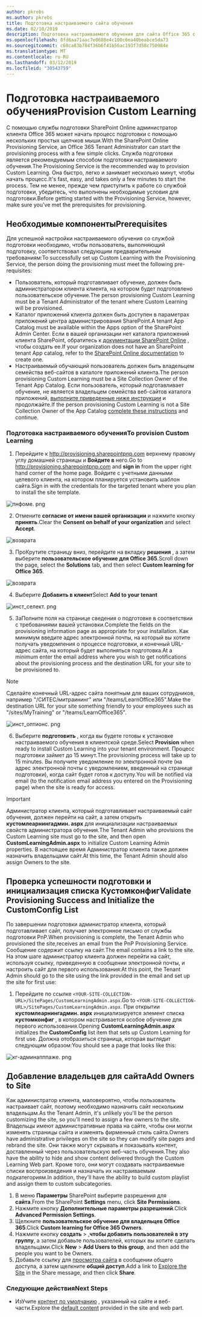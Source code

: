 ```yaml
---
author: pkrebs
ms.author: pkrebs
title: Подготовка настраиваемого сайта обучения
ms.date: 02/10/2019
description: Подготовка настраиваемого обучения для сайта Office 365 с помощью модуля подготовки SharePoint
ms.openlocfilehash: 8fd6aa71aac7e0688e4c100c6ea40beabce5da73
ms.sourcegitcommit: c60ca83b784f36b6f41b56ac193f7d58c750984e
ms.translationtype: MT
ms.contentlocale: ru-RU
ms.lasthandoff: 03/12/2019
ms.locfileid: "30543759"
---
```

# <a name="provision-custom-learning"></a><span data-ttu-id="ac6a4-103">Подготовка настраиваемого обучения</span><span class="sxs-lookup"><span data-stu-id="ac6a4-103">Provision Custom Learning</span></span> 

<span data-ttu-id="ac6a4-104">С помощью службы подготовки SharePoint Online администратор клиента Office 365 может начать процесс подготовки с помощью нескольких простых щелчков мыши.</span><span class="sxs-lookup"><span data-stu-id="ac6a4-104">With the SharePoint Online Provisioning Service, an Office 365 Tenant Administrator can start the provisioning process with a few simple clicks.</span></span> <span data-ttu-id="ac6a4-105">Служба подготовки является рекомендуемым способом подготовки настраиваемого обучения.</span><span class="sxs-lookup"><span data-stu-id="ac6a4-105">The Provisioning Service is the recommended way to provision Custom Learning.</span></span> <span data-ttu-id="ac6a4-106">Она быстро, легко и занимает несколько минут, чтобы начать процесс.</span><span class="sxs-lookup"><span data-stu-id="ac6a4-106">It's fast, easy, and takes only a few minutes to start the process.</span></span> <span data-ttu-id="ac6a4-107">Тем не менее, прежде чем приступить к работе со службой подготовки, убедитесь, что выполнены необходимые условия для подготовки.</span><span class="sxs-lookup"><span data-stu-id="ac6a4-107">Before getting started with the Provisioning Service, however, make sure you've met the prerequisites for provisioning.</span></span>

## <a name="prerequisites"></a><span data-ttu-id="ac6a4-108">Необходимые компоненты</span><span class="sxs-lookup"><span data-stu-id="ac6a4-108">Prerequisites</span></span>
 
<span data-ttu-id="ac6a4-109">Для успешной настройки настраиваемого обучения со службой подготовки необходимо, чтобы пользователь, выполняющий подготовку, соответствовал следующим предварительным требованиям:</span><span class="sxs-lookup"><span data-stu-id="ac6a4-109">To successfully set up Custom Learning with the Provisioning Service, the person doing the provisioning must meet the following pre-requisites:</span></span> 
 
- <span data-ttu-id="ac6a4-110">Пользователь, который подготавливает обучение, должен быть администратором клиента клиента, на котором будет подготовлено пользовательское обучение.</span><span class="sxs-lookup"><span data-stu-id="ac6a4-110">The person provisioning Custom Learning must be a Tenant Administrator of the tenant where Custom Learning will be provisioned.</span></span>  
- <span data-ttu-id="ac6a4-111">Каталог приложений клиента должен быть доступен в параметрах приложений центра администрирования SharePoint.</span><span class="sxs-lookup"><span data-stu-id="ac6a4-111">A tenant App Catalog must be available within the Apps option of the SharePoint Admin Center.</span></span> <span data-ttu-id="ac6a4-112">Если в вашей организации нет каталога приложений клиента SharePoint, обратитесь к [документации SharePoint Online](https://docs.microsoft.com/en-us/sharepoint/use-app-catalog) , чтобы создать ее.</span><span class="sxs-lookup"><span data-stu-id="ac6a4-112">If your organization does not have an SharePoint tenant App catalog, refer to the [SharePoint Online documentation](https://docs.microsoft.com/en-us/sharepoint/use-app-catalog) to create one.</span></span>  
- <span data-ttu-id="ac6a4-113">Настраиваемый обучающий пользователь должен быть владельцем семейства веб-сайтов в каталоге приложений клиента.</span><span class="sxs-lookup"><span data-stu-id="ac6a4-113">The person provisioning Custom Learning must be a Site Collection Owner of the Tenant App Catalog.</span></span> <span data-ttu-id="ac6a4-114">Если пользователь, который подготавливает обучение, не является владельцем семейства веб-сайтов каталога приложений, [выполните приведенные ниже инструкции](addappadmin.md) и продолжайте.</span><span class="sxs-lookup"><span data-stu-id="ac6a4-114">If the person provisioning Custom Learning is not a Site Collection Owner of the App Catalog [complete these instructions](addappadmin.md) and continue.</span></span> 

### <a name="to-provision-custom-learning"></a><span data-ttu-id="ac6a4-115">Подготовка настраиваемого обучения</span><span class="sxs-lookup"><span data-stu-id="ac6a4-115">To provision Custom Learning</span></span>

1. <span data-ttu-id="ac6a4-116">Перейдите к http://provisioning.sharepointpnp.com верхнему правому углу домашней страницы и **Войдите в** него.</span><span class="sxs-lookup"><span data-stu-id="ac6a4-116">Go to http://provisioning.sharepointpnp.com and **sign in** from the upper right hand corner of the home page.</span></span>  <span data-ttu-id="ac6a4-117">Войдите с учетными данными целевого клиента, на котором планируется установить шаблон сайта.</span><span class="sxs-lookup"><span data-stu-id="ac6a4-117">Sign in with the  credentials for the targeted tenant where you plan to install the site template.</span></span>

![пнфоме. png](media/inst_signin.png)

2. <span data-ttu-id="ac6a4-119">Отмените **согласие от имени вашей организации** и нажмите кнопку **принять**.</span><span class="sxs-lookup"><span data-stu-id="ac6a4-119">Clear the **Consent on behalf of your organization** and select **Accept**.</span></span>

![возврата](media/inst_perms.png)

3. <span data-ttu-id="ac6a4-121">ПроКрутите страницу вниз, перейдите на вкладку **решения** , а затем выберите **пользовательское обучение для Office 365**.</span><span class="sxs-lookup"><span data-stu-id="ac6a4-121">Scroll down the page, select the **Solutions** tab, and then select **Custom learning for Office 365**.</span></span> 

![возврата](media/inst_select.png)

4. <span data-ttu-id="ac6a4-123">Выберите **Добавить в клиент**</span><span class="sxs-lookup"><span data-stu-id="ac6a4-123">Select **Add to your tenant**</span></span>

![инст_селект. png](media/inst_add.png)

5. <span data-ttu-id="ac6a4-125">ЗаПолните поля на странице сведения о подготовке в соответствии с требованиями вашей установки.</span><span class="sxs-lookup"><span data-stu-id="ac6a4-125">Complete the fields on the provisioning information page as appropriate for your installation.</span></span> <span data-ttu-id="ac6a4-126">Как минимум введите адрес электронной почты, на который вы хотите получать уведомления о процессе подготовки, и конечный URL-адрес сайта, на который будет выполняться подготовка.</span><span class="sxs-lookup"><span data-stu-id="ac6a4-126">At a minimum enter the email address where you wish to get notifications about the provisioning process and the destination URL for your site to be provisioned to.</span></span>  
> [!NOTE]
> <span data-ttu-id="ac6a4-127">Сделайте конечный URL-адрес сайта понятным для ваших сотрудников, например "/СИТЕС/митраининг" или "/teams/LearnOffice365".</span><span class="sxs-lookup"><span data-stu-id="ac6a4-127">Make the destination URL for your site something friendly to your employees such as "/sites/MyTraining" or "/teams/LearnOffice365".</span></span>

![инст_оптионс. png](media/inst_options.png)

6. <span data-ttu-id="ac6a4-129">Выберите **подготовить** , когда вы будете готовы к установке настраиваемого обучения в клиентской среде.</span><span class="sxs-lookup"><span data-stu-id="ac6a4-129">Select **Provision** when ready to install Custom Learning into your tenant environment.</span></span>  <span data-ttu-id="ac6a4-130">Процесс подготовки займет до 15 минут.</span><span class="sxs-lookup"><span data-stu-id="ac6a4-130">The provisioning process will take up to 15 minutes.</span></span> <span data-ttu-id="ac6a4-131">Вы получите уведомление по электронной почте (на адрес электронной почты с уведомлением, введенный на странице подготовки), когда сайт будет готов к доступу.</span><span class="sxs-lookup"><span data-stu-id="ac6a4-131">You will be notified via email (to the notification email address you entered on the Provisioning page) when the site is ready for access.</span></span> 

> [!IMPORTANT]
> <span data-ttu-id="ac6a4-132">Администратор клиента, который подготавливает настраиваемый сайт обучения, должен перейти на сайт, а затем открыть **кустомлеарнингадмин. aspx** для инициализации настраиваемых свойств администратора обучения.</span><span class="sxs-lookup"><span data-stu-id="ac6a4-132">The Tenant Admin who provisions the Custom Learning site must go to the site, and then open **CustomLearningAdmin.aspx** to initialize Custom Learning Admin properties.</span></span> <span data-ttu-id="ac6a4-133">В настоящее время Администратор клиента также должен назначить владельцами сайт.</span><span class="sxs-lookup"><span data-stu-id="ac6a4-133">At this time, the Tenant Admin should also assign Owners to the site.</span></span> 

## <a name="validate-provisioning-success-and-initialize-the-customconfig-list"></a><span data-ttu-id="ac6a4-134">Проверка успешности подготовки и инициализация списка Кустомконфиг</span><span class="sxs-lookup"><span data-stu-id="ac6a4-134">Validate Provisioning Success and Initialize the CustomConfig List</span></span>

<span data-ttu-id="ac6a4-135">По завершении подготовки администратор клиента, который подготавливает сайт, получает электронное письмо от службы подготовки PnP.</span><span class="sxs-lookup"><span data-stu-id="ac6a4-135">When provisioning is complete, the Tenant Admin who provisioned the site,receives an email from the PnP Provisioning Service.</span></span> <span data-ttu-id="ac6a4-136">Сообщение содержит ссылку на сайт.</span><span class="sxs-lookup"><span data-stu-id="ac6a4-136">The email contains a link to the site.</span></span> <span data-ttu-id="ac6a4-137">На этом шаге администратор клиента должен перейти на сайт, используя ссылку, приведенную в сообщении электронной почты, и настроить сайт для первого использования:</span><span class="sxs-lookup"><span data-stu-id="ac6a4-137">At this point, the Tenant Admin should go to the site using the link provided in the email and set up the site for first use:</span></span>

1. <span data-ttu-id="ac6a4-138">Перейдите по ссылке `<YOUR-SITE-COLLECTION-URL>/SitePages/CustomLearningAdmin.aspx`.</span><span class="sxs-lookup"><span data-stu-id="ac6a4-138">Go to `<YOUR-SITE-COLLECTION-URL>/SitePages/CustomLearningAdmin.aspx`.</span></span> <span data-ttu-id="ac6a4-139">При открытии **кустомлеарнингадмин. aspx** инициализируется элемент списка **кустомконфиг** , в котором настраивается особое обучение для первого использования.</span><span class="sxs-lookup"><span data-stu-id="ac6a4-139">Opening **CustomLearningAdmin.aspx** initializes the **CustomConfig** list item that sets up Custom Learning for first use.</span></span> <span data-ttu-id="ac6a4-140">Должна отобразиться страница, которая выглядит следующим образом:</span><span class="sxs-lookup"><span data-stu-id="ac6a4-140">You should see a page that looks like this:</span></span>

![кг-админапппаже. png](media/cg-adminapppage.png)

## <a name="add-owners-to-site"></a><span data-ttu-id="ac6a4-142">Добавление владельцев для сайта</span><span class="sxs-lookup"><span data-stu-id="ac6a4-142">Add Owners to Site</span></span>
<span data-ttu-id="ac6a4-143">Как администратор клиента, маловероятно, чтобы пользователь настраивает сайт, поэтому необходимо назначить сайт нескольким владельцам.</span><span class="sxs-lookup"><span data-stu-id="ac6a4-143">As the Tenant Admin, it's unlikely you'll be the person customizing the site, so you'll need to assign a few owners to the site.</span></span> <span data-ttu-id="ac6a4-144">Владельцы имеют административные права на сайте, чтобы они могли изменять страницы сайта и изменять фирменный стиль сайта.</span><span class="sxs-lookup"><span data-stu-id="ac6a4-144">Owners have administrative privileges on the site so they can modify site pages and rebrand the site.</span></span> <span data-ttu-id="ac6a4-145">Они также могут скрывать и показывать контент, доставленный через пользовательскую веб-часть обучения.</span><span class="sxs-lookup"><span data-stu-id="ac6a4-145">They also have the ability to hide and show content delivered through the Custom Learning Web part.</span></span> <span data-ttu-id="ac6a4-146">Кроме того, они могут создавать настраиваемые списки воспроизведения и назначать их настраиваемым подкатегориям.</span><span class="sxs-lookup"><span data-stu-id="ac6a4-146">In addition, they'll have the ability to build custom playlist and assign them to custom subcategories.</span></span>  

1. <span data-ttu-id="ac6a4-147">В меню **Параметры** SharePoint выберите разрешения для **сайта**.</span><span class="sxs-lookup"><span data-stu-id="ac6a4-147">From the SharePoint **Settings** menu, click **Site Permissions**.</span></span>
2. <span data-ttu-id="ac6a4-148">Нажмите кнопку **Дополнительные параметры разрешений**.</span><span class="sxs-lookup"><span data-stu-id="ac6a4-148">Click **Advanced Permission Settings**.</span></span>
3. <span data-ttu-id="ac6a4-149">Щелкните **пользовательское обучение для владельцев Office 365**.</span><span class="sxs-lookup"><span data-stu-id="ac6a4-149">Click **Custom learning for Office 365 Owners**.</span></span>
4. <span data-ttu-id="ac6a4-150">Нажмите кнопку **создать** > ,**чтобы добавить пользователей в эту группу**, а затем добавьте пользователей, которых вы хотите сделать владельцами.</span><span class="sxs-lookup"><span data-stu-id="ac6a4-150">Click **New** > **Add Users to this group**, and then add the people you want to be Owners.</span></span> 
5. <span data-ttu-id="ac6a4-151">Добавьте ссылку для [просмотра сайта](https://docs.microsoft.com/en-us/Office365/CustomLearning/custom_explore) в сообщении общего доступа, а затем щелкните **общий доступ**.</span><span class="sxs-lookup"><span data-stu-id="ac6a4-151">Add a link to [Explore the Site](https://docs.microsoft.com/en-us/Office365/CustomLearning/custom_explore) in the Share message, and then click **Share**.</span></span>

### <a name="next-steps"></a><span data-ttu-id="ac6a4-152">Следующие действия</span><span class="sxs-lookup"><span data-stu-id="ac6a4-152">Next Steps</span></span>
- <span data-ttu-id="ac6a4-153">ИзУчите [контент по умолчанию](custom_exploresite.md) , указанный на сайте и веб-части.</span><span class="sxs-lookup"><span data-stu-id="ac6a4-153">Explore the [default content](custom_exploresite.md) provided in the site and web part.</span></span>
